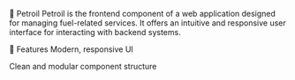 🚗 Petroil
Petroil is the frontend component of a web application designed for managing fuel-related services. It offers an intuitive and responsive user interface for interacting with backend systems.

📌 Features
Modern, responsive UI

Clean and modular component structure
